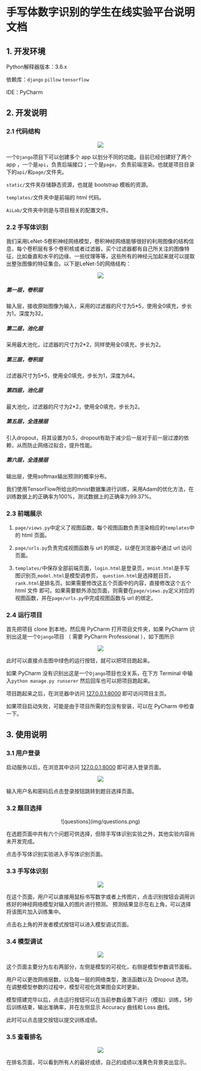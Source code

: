 # 手写体数字识别的学生在线实验平台说明文档

## 1. 开发环境

Python解释器版本：3.6.x

依赖库：`django` `pillow` `tensorflow`

IDE：PyCharm

## 2. 开发说明

### 2.1 代码结构

 <div align="center"><img src = "img/directory.png" /></div>

一个`Django`项目下可以创建多个 app 以划分不同的功能。目前已经创建好了两个 app ，一个是`api`，负责后端接口；一个是`page`，
负责前端渲染。也就是项目目录下的`api/`和`page/`文件夹。

`static/`文件夹存储静态资源，也就是 bootstrap 模板的资源。

`templates/`文件夹中是前端的 html 代码。

`AiLab/`文件夹中则是与项目相关的配置文件。


### 2.2 手写体识别

我们采用LeNet-5卷积神经网络模型，卷积神经网络能够很好的利用图像的结构信息，每个卷积层有多个卷积核或者过滤器，买个过滤器都有自己所关注的图像特征，比如垂直和水平的边缘、一些纹理等等，这些所有的神经元加起来就可以提取出整张图像的特征集合。以下是LeNet-5的网络结构：

 <div align="center"><img src = "img/LeNet-5.png" /></div>

##### 第一层，卷积层
输入层，接收原始图像为输入，采用的过滤器的尺寸为5*5，使用全0填充，步长为1，深度为32。

##### 第二层，池化层
采用最大池化，过滤器的尺寸为2*2，同样使用全0填充，步长为2。

##### 第三层，卷积层
过滤器尺寸为5*5，使用全0填充，步长为1，深度为64。

##### 第四层，池化层
最大池化，过滤器的尺寸为2*2，使用全0填充，步长为2。

##### 第五层，全连接层
引入dropout，将其设置为0.5，dropout有助于减少后一层对于前一层过渡的依赖，从而防止网络过拟合，提升性能。

##### 第六层，全连接层
输出层，使用softmax输出预测的概率分布。

我们使用TensorFlow所给出的mnist数据集进行训练，采用Adam的优化方法，在训练数据上的正确率为100%，测试数据上的正确率为99.37%。


### 2.3 前端展示

1. `page/views.py`中定义了视图函数，每个视图函数负责渲染相应的`templates`中的 html 页面。

2. `page/urls.py`负责完成视图函数与 url 的绑定，以便在浏览器中通过 url 访问页面。

3. `templates/`中保存全部前端页面，`login.html`是登录页，`mnist.html`是手写图识别页,`model.html`是模型调参页，
`question.html`是选择题目页，`rank.html`是排名页。如果需要修改这五个页面中的内容，直接修改这个五个 html 文件
即可。如果需要额外添加页面，则需要在`page/views.py`定义对应的视图函数，并在`page/urls.py`中完成视图函数与 url 的绑定。

### 2.4 运行项目

首先把项目 clone 到本地，然后用 PyCharm 打开项目文件夹，如果 PyCharm 识别出这是一个`Django`项目
（ 需要 PyCharm Professional ），如下图所示

 <div align="center"><img src = "img/pycharm.png" /></div>

此时可以直接点击图中绿色的运行按钮，就可以把项目跑起来。

如果 PyCharm 没有识别出这是一个`Django`项目也没关系，在下方 Terminal 中输入`python manage.py runserer`
然后回车也可以把项目跑起来。

项目跑起来之后，在浏览器中访问 [127.0.0.1:8000](http://127.0.0.1:8000) 即可访问项目主页。

如果项目启动失败，可能是由于项目所需的包没有安装，可以在 PyCharm 中检查一下。

## 3. 使用说明

### 3.1 用户登录

启动服务以后，在浏览其中访问 [127.0.0.1:8000](http://127.0.0.1:8000) 即可进入登录页面。

 <div align="center"><img src = "img/login.png" /></div>


输入用户名和密码后点击登录按钮跳转到题目选择页面。

### 3.2 题目选择

 <div align="center">![questions](img/questions.png)</div>

在选题页面中共有六个问题可供选择，但除手写体识别实验之外，其他实验内容尚未开发完成。

点击手写体识别实验进入手写体识别页面。

### 3.3 手写体识别

 <div align="center"><img src = "img/mnist.png" /></div>


在这个页面，用户可以直接用鼠标书写数字或者上传图片，点击识别按钮会调用训练好的神经网络模型对输入的图片进行预测。
预测结果显示在右上角，可以选择将该图片加入训练集中。

点击右上角的开发者模式按钮可以进入模型调试页面。

### 3.4 模型调试

 <div align="center"><img src = "img/model.png" /></div>


这个页面主要分为左右两部分，左侧是模型的可视化，右侧是模型参数调节面板。

用户可以更改网络层数，以及每一层的网络类型，激活函数以及 Dropout 选项。在调整模型参数的过程中，模型可视化效果图会实时更新。

模型搭建完毕以后，点击运行按钮可以在当前参数设置下进行（模拟）训练，5秒后训练结束，输出准确率，并在左侧显示 Accuracy 曲线和 Loss 曲线。

此时可以点击提交按钮以提交训练成绩。

### 3.5 查看排名

 <div align="center"><img src = "img/rank.png" /></div>


在排名页面，可以看到所有人的最好成绩，自己的成绩以浅黄色背景突出显示。
